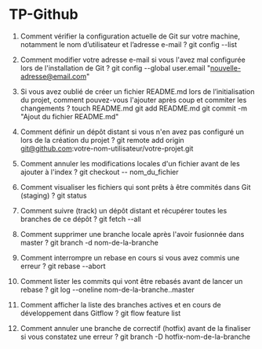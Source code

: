 # TP-Github

1. Comment vérifier la configuration actuelle de Git sur votre machine, notamment le nom d’utilisateur et l’adresse e-mail ?
git config --list

2. Comment modifier votre adresse e-mail si vous l'avez mal configurée lors de l'installation de Git ?
git config --global user.email "nouvelle-adresse@email.com"

3. Si vous avez oublié de créer un fichier README.md lors de l’initialisation du projet, comment pouvez-vous l'ajouter après coup et commiter les changements ?
touch README.md
git add README.md
git commit -m "Ajout du fichier README.md"

4. Comment définir un dépôt distant si vous n'en avez pas configuré un lors de la création du projet ?
git remote add origin git@github.com:votre-nom-utilisateur/votre-projet.git

5. Comment annuler les modifications locales d'un fichier avant de les ajouter à l'index ?
git checkout -- nom_du_fichier

6. Comment visualiser les fichiers qui sont prêts à être commités dans Git (staging) ?
git status

7. Comment suivre (track) un dépôt distant et récupérer toutes les branches de ce dépôt ?
git fetch --all

8. Comment supprimer une branche locale après l'avoir fusionnée dans master ?
git branch -d nom-de-la-branche

9. Comment interrompre un rebase en cours si vous avez commis une erreur ?
git rebase --abort

10. Comment lister les commits qui vont être rebasés avant de lancer un rebase ?
git log --oneline nom-de-la-branche..master

11. Comment afficher la liste des branches actives et en cours de développement dans Gitflow ?
git flow feature list

12. Comment annuler une branche de correctif (hotfix) avant de la finaliser si vous constatez une erreur ?
git branch -D hotfix-nom-de-la-branche

